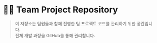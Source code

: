 # 🧑‍💻 Team Project Repository

> 이 저장소는 팀원들과 함께 진행한 팀 프로젝트 코드를 관리하기 위한 공간입니다.  
> 전체 개발 과정을 GitHub를 통해 관리합니다.
